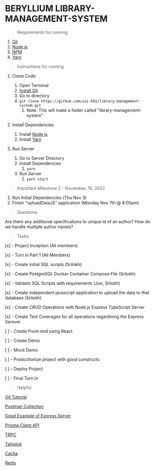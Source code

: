 # BERYLLIUM LIBRARY-MANAGEMENT-SYSTEM

> Requirements for running

1. [Git](https://github.com/git-guides/install-git)
2. [Node.js](https://nodejs.org)
3. [NPM](https://www.npmjs.com/)
4. [Yarn](https://yarnpkg.com/)

> Instructions for running

1. Clone Code
   1. Open Terminal
   2. [Install Git](https://github.com/git-guides/install-git)
   3. Go to directory 
   4. `git clone https://github.com/sai-k02/library-management-system.git`
      1. Note: This will make a folder called "library-management-system"

2. Install Dependencies
   1. Install [Node.js](https://nodejs.org)
   2. Install [Yarn](https://yarnpkg.com/) 

3. Run Server
   1. Go to Server Directory
   2. Install Dependencies 
      1. `yarn` 
   3. Run Server
      1. `yarn start`



> Important
Milestone 2 - November, 18, 2022
1. Run Initial Dependencies (Thu Nov 3)
2. Finish "uploadDataJS" application (Monday Nov 7th @ 8:00pm)

> Questions

Are there any additional specifications to unique id of an author?
How do we handle multiple author names? 


> Tasks

[x] - Project Inception (All members)

[x] - Turn in Part 1 (All Members)

[x] - Create initial SQL scripts (Srilokh)

[x] - Create PostgreSQL Docker Container Compose File (Srilokh)

[x] - Validate SQL Scripts with requirements (Jon, Srilokh)

[x] -  Create independent javascript application to upload the data to that database (Srilokh)

[x] - Create CRUD Operations with Node.js Express TypeScript Server

[x] - Create Test Coverages for all operations regardining the Express Serever

[ ] - Create Front-end using React

[ ] - Create Demo

[ ] - Mock Demo

[ ] - Productionize project with good constructs

[ ] - Deploy Project

[ ] - Final Turn in


> Helpful

[Git Tutorial](https://www.w3schools.com/git/)

[Postman Collection](https://www.getpostman.com/collections/f8032c1c6cde4334f979)

[Great Example of Express Server](https://github.com/geshan/expressjs-structure/blob/master/src/services/programmingLanguages.service.js)

[Prisma Client API](https://www.prisma.io/docs/reference/api-reference/prisma-client-reference#create)

[TRPC](https://trpc.io/docs/v10/)

[Tailwind](https://tailwindui.com/?ref=top)

[Cache](https://yunpengn.github.io/blog/2019/05/04/consistent-redis-sql/)

[Redis](https://www.techaheadcorp.com/blog/enhance-database-performance-with-redis/)


